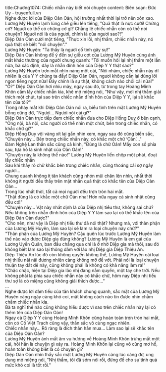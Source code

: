 title:Chương1074: Chiếc nhẫn này biết nói chuyện
content:
Biên soạn: Đức Uy - truyenfull.vn<br>Nghe được lời của Diệp Oản Oản, hội trường nhất thời lại trở nên xôn xao.<br>Lương Mỹ Huyên lạnh lùng chế giễu lên tiếng, "Quả thật là nực cười! Chứng cớ? Ngươi có thể có chứng cớ gì? Chẳng lẽ chiếc nhẫn còn có thể nói chuyện? Ngươi nói là của ngươi, chính là của ngươi sao?!"<br>Diệp Oản Oản cười một tiếng, "Thực xin lỗi, nhị thẩm, chiếc nhẫn này, nó quả thật sẽ biết "nói chuyện"."<br>Lương Mỹ Huyên: "Ta thấy là ngươi cố tình gây sự!"<br>Diệp Oản Oản không để ý đến sự giễu cợt của Lương Mỹ Huyên cùng ánh mắt khác thường của người chung quanh: "Tôi muốn hỏi lại nhị thẩm một lần nữa, bà xác định, đây là nhẫn đính hôn của Diệp Y Y thật sao?"<br>Lương Mỹ Huyên trợn mắt nhìn nàng một cái, "Nói nhảm, chiếc nhẫn này dĩ nhiên là của Y Y chúng ta đấy! Diệp Oản Oản, ngươi không cần lại dùng lời ngon tiếng ngọt nữa! Đây chính là sự thật, không cách nào chối cãi nữa!"<br>"Ồ?" Diệp Oản Oản hơi nhíu mày, ngay sau đó, từ trong tay Hoàng Minh Khôn cầm lấy chiếc nhẫn kia, khẽ mở miệng nói, "Như vậy, mời nhị thẩm giải thích một chút, tại sao trên chiếc nhẫn đính hôn của Diệp Y Y, lại sẽ khắc tên của tôi?"<br>Trong nháy mắt khi Diệp Oản Oản nói ra, biểu tình trên mặt Lương Mỹ Huyên bỗng cứng đờ, "Ngươi... Ngươi nói cái gì?"<br>Diệp Oản Oản trực tiếp đem chiếc nhẫn đưa cho Diệp Hồng Duy ở bên cạnh, "Ông nội, bà nội, các người có thể nhìn một chút, bên trong chiếc nhẫn, có khắc chữ gì?"<br>Diệp Hồng Duy vội vàng xít lại gần nhìn xem, ngay sau đó cũng biến sắc, "Chuyện này... Bên trong chiếc nhẫn này, có khắc một chữ ‘Oản’..."<br>Đàm Nghệ Lan thần sắc cũng cả kinh, "Đúng là chữ Oản! Mấy con số phía sau, tựa hồ là sinh nhật của Oản Oản!"<br>"Chuyện này là không thể nào!" Lương Mỹ Huyên liền chộp một phát, đoạt lấy chiếc nhẫn<br>Sau khi thấy rõ chữ khắc bên trong chiếc nhẫn, cũng thoáng cái sợ ngây người...<br>Chung quanh không ít tân khách cũng nhón mũi chân lên nhìn, nhất thời không ít người đều thấy trên mặt nhẫn quả thật có khắc tên của Diệp Oản Oản...<br>Trong lúc nhất thời, tất cả mọi người đều trợn tròn hai mắt.<br>"Thật đúng là có khắc một chữ Oản nha! Hơn nữa ngay cả sinh nhật cũng đều có!"<br>"Chuyện này... Vật này nhất định là của Diệp nhị tiểu thư, không sai chứ? Nếu không trên nhẫn đính hôn của Diệp Y Y làm sao lại có thể khắc tên của Diệp Oản Oản được?"<br>"Cho nên, như vậy là Diệp nhị tiểu thư đã nói thật? Nhưng mà, với thân phận của Lương Mỹ Huyên, làm sao lại sẽ làm ra loại chuyện này chứ?"<br>"Thân phận của Lương Mỹ Huyên? Cậu quên lúc trước Lương Mỹ Huyên làm thế nào vào được Diệp gia đúng không? Lương Mỹ Huyên là em gái của Lương Uyển Quân, ban đầu chẳng qua chỉ là ở nhờ Diệp gia mà thôi, sau đó không biết làm sao lại thông dâm với lão nhị Diệp gia Diệp Thiệu An.<br>Diệp Thiệu An lúc đó còn không quyền không thế, Lương Mỹ Huyên cái loại nhị thiếu nãi nãi đương nhiên càng không mỡ để vớt. Phải nói là loại chuyện thuận tay dắt dê này, cũng không phải là không có khả năng làm ra!"<br>"Chậc chậc, hiện tại Diệp gia lão nhị đang nắm quyền, một tay che trời. Nếu không phải là phía sau chiếc nhẫn này có khắc chữ, hôm nay Diệp nhị tiểu thư sợ là có miệng cũng không giải thích được..."<br>...<br>Nghe được lời đàm tiếu của tân khách chung quanh, sắc mặt của Lương Mỹ Huyên càng ngày càng khó coi, mặt không cách nào tin được nhìn chằm chằm chiếc nhẫn kia.<br>Bà ta nghĩ thế nào cũng không hiểu được vì sao trên chiếc nhẫn này lại có thêm tên của Diệp Oản Oản!<br>Ngay cả Diệp Y Y cùng Hoàng Minh Khôn cũng hoàn toàn trợn tròn hai mắt, còn có Cố Việt Trạch cũng vậy, thần sắc vô cùng ngạc nhiên.<br>Chiếc nhẫn này... Rõ ràng là đích thân hắn mua... Làm sao lại sẽ khắc tên của Diệp Oản Oản?<br>Lương Mỹ Huyên ánh mắt âm vụ hướng về Hoàng Minh Khôn trừng mắt một cái, hỏi hắn là chuyện gì xảy ra. Hoàng Minh Khôn lại cũng vô cùng mơ hồ, hoàn toàn không biết là có chuyện gì?<br>Diệp Oản Oản nhìn thấy sắc mặt Lương Mỹ Huyên càng lúc càng đơ, ung dung mở miệng nói, "Nhị thẩm, tôi đã sớm nói rồi, đừng để cho sự tình quá mức khó coi là tốt rồi."